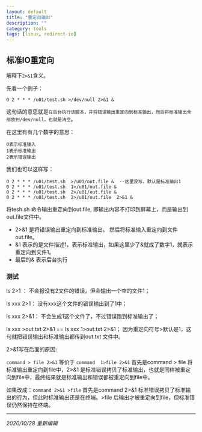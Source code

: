 ```yaml
---
layout: default
title: "重定向输出"
description: ""
category: tools
tags: [linux, redirect-io]
---
```



## 标准IO重定向
解释下`2>&1`含义。

先看一个例子：

    0 2 * * * /u01/test.sh >/dev/null 2>&1 &

这句话的意思就是`在后台执行该脚本，并将错误输出重定向到标准输出，然后将标准输出全部放到/dev/null，也就是清空`。

在这里有有几个数字的意思：

    0表示标准输入
    1表示标准输出
    2表示错误输出

我们也可以这样写：

    0 2 * * * /u01/test.sh  >/u01/out.file &  --这里没写，默认是标准输出1
    0 2 * * * /u01/test.sh  1>/u01/out.file &
    0 2 * * * /u01/test.sh  2>/u01/out.file &
    0 2 * * * /u01/test.sh  2>/u01/out.file  2>&1 &

将tesh.sh 命令输出重定向到out.file, 即输出内容不打印到屏幕上，而是输出到out.file文件中。

* 2>&1 是将错误输出重定向到标准输出。 然后将标准输入重定向到文件out.file。
* &1 表示的是文件描述1，表示标准输出，如果这里少了&就成了数字1，就表示重定向到文件1。
* 最后的& 表示后台执行

### 测试

ls 2>1 ： 不会报没有2文件的错误，但会输出一个空的文件1；

ls xxx 2>1： 没有xxx这个文件的错误输出到了1中；

ls xxx 2>&1： 不会生成1这个文件了，不过错误跑到标准输出了；

ls xxx >out.txt 2>&1 == ls xxx 1>out.txt 2>&1；  因为重定向符号>默认是1，这句就把错误输出和标准输出都传到out.txt 文件中。

2>&1写在后面的原因:

`command > file 2>&1` 等价于 `command  1>file 2>&1`
首先是command > file 将标准输出重定向到file中，2>&1 是标准错误拷贝了标准输出，也就是同样被重定向到file中，最终结果就是标准输出和错误都被重定向到file中。

如果改成：`command 2>&1 >file`
首先是command 2>&1 标准错误拷贝了标准输出的行为，但此时标准输出还是在终端。>file 后输出才被重定向到file，但标准错误仍然保持在终端。

-----
*2020/10/28 重新编辑*

